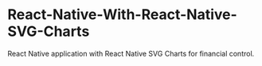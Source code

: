 # React-Native-With-React-Native-SVG-Charts
React Native application with React Native SVG Charts for financial control.
